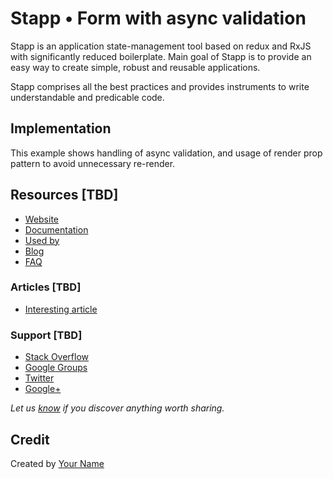 # Stapp • Form with async validation

Stapp is an application state-management tool based on redux and RxJS with significantly reduced
boilerplate. Main goal of Stapp is to provide an easy way to create simple, robust and reusable applications.

Stapp comprises all the best practices and provides instruments to write understandable and predicable code.

## Implementation

This example shows handling of async validation, and usage of render prop pattern to avoid unnecessary re-render. 

## Resources [TBD]

- [Website]()
- [Documentation]()
- [Used by]()
- [Blog]()
- [FAQ]()

### Articles [TBD]

- [Interesting article]()

### Support [TBD]

- [Stack Overflow](http://stackoverflow.com/questions/tagged/__)
- [Google Groups]()
- [Twitter](http://twitter.com/__)
- [Google+]()

*Let us [know](https://github.com/tastejs/todomvc/issues) if you discover anything worth sharing.*


## Credit

Created by [Your Name](http://your-website.com)
